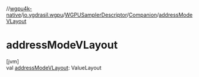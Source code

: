 //[wgpu4k-native](../../../../index.md)/[io.ygdrasil.wgpu](../../index.md)/[WGPUSamplerDescriptor](../index.md)/[Companion](index.md)/[addressModeVLayout](address-mode-v-layout.md)

# addressModeVLayout

[jvm]\
val [addressModeVLayout](address-mode-v-layout.md): ValueLayout